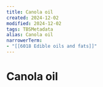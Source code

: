 ```yaml
---
title: Canola oil
created: 2024-12-02
modified: 2024-12-02
tags: TBSMetadata
alias: Canola oil
narrowerTerm:
- "[[6018 Edible oils and fats]]"
---
```

# Canola oil
